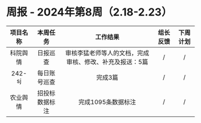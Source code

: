 
# 周报 - 2024年第8周（2.18-2.23）


|  项目名称  | 本周任务 | 工作结果 | 组长反馈 |  下周计划| 
|:----------:|:--------:|:--------:|:--------:|:--------:|
|  科院舆情  | 日报巡查 | 审核李猛老师等人的文档，完成审核、修改、补充及报送：5篇|   /   |     /  |
|  242-sj    | 每日账号巡查 |完成3篇       |   /   |     / |
|  农业舆情  | 招投标数据标注 |完成1095条数据标注   |   /   |     / |